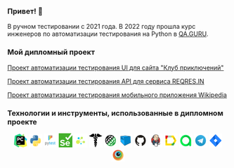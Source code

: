 ### Привет! 👋

В ручном тестировании с 2021 года. 
В 2022 году прошла курс инженеров по автоматизации тестирования на Python в <a href="https://qa.guru/python" target="_blank">QA.GURU</a>.


### Мой дипломный проект
<a href="https://github.com/aniuzukowska/vpoxod" target="_blank">Проект автоматизации тестирования UI для сайта "Клуб приключений"</a>

<a href="https://github.com/aniuzukowska/reqres" target="_blank">Проект автоматизации тестирования API для сервиса REQRES.IN</a>

<a href="https://github.com/aniuzukowska/wikipedia_mobile" target="_blank">Проект автоматизации тестирования мобильного приложения Wikipedia</a>

### <a name="Технологии">Технологии и инструменты, использованные в дипломном проекте</a>
<p align="center">
<img width="6%" title="PyCharm" src="logo/pycharm.svg">
<img width="6%" title="Python" src="logo/python.svg">
<img width="6%" title="Pytest" src="logo/pytest.svg">
<img width="6%" title="Selenium" src="logo/selenium.png">
<img width="6%" title="Selene" src="logo/selene.png">
<img width="6%" title="Requests" src="logo/requests.png">
<img width="6%" title="REST" src="logo/rest-assured-logo.svg">
<img width="6%" title="Selenoid" src="logo/Selenoid.svg">
<img width="6%" title="GitHub" src="logo/GitHub.svg">
<img width="6%" title="Jenkins" src="logo/Jenkins.svg">  
<img width="6%" title="AllureReport" src="logo/Allure_Report.svg">  
<img width="6%" title="AllureTestOPS" src="logo/Allure_TO.svg"> 
<img width="6%" title="Telegram" src="logo/Telegram.svg">  
<img width="6%" title="Jira" src="logo/jira.svg"> 
<img width="6%" title="Browserstack" src="logo/Browserstack.svg"> 
</p>

